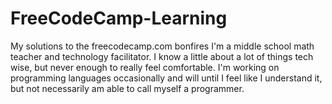 # FreeCodeCamp-Learning
My solutions to the freecodecamp.com bonfires
I'm a middle school math teacher and technology facilitator. I know a little about a lot of things tech wise, but never enough to really feel comfortable. I'm working on programming languages occasionally and will until I feel like I understand it, but not necessarily am able to call myself a programmer. 
